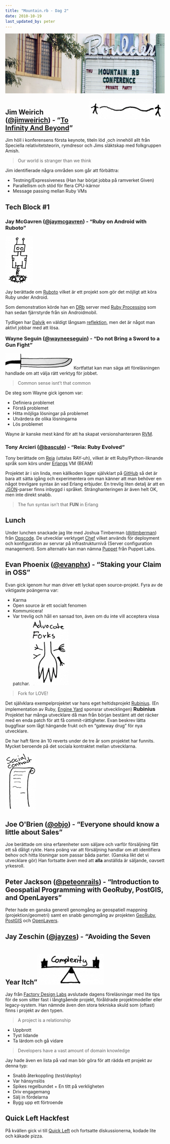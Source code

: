 ```yaml
---
title: "Mountain.rb - Dag 2"
date: 2010-10-19
last_updated_by: peter
---
```

<img class="alignright size-full wp-image-890" style="margin-bottom: 1em;" title="Boulder Theater" src="/assets/legacy/uploads/2010/10/mountain-rb-theater.jpg" alt="" width="750" height="189" /><img class="size-medium wp-image-816    alignright" style="float: right;" title="mountain-rb-wave" src="/assets/legacy/uploads/2010/10/mountain-rb-wave-300x81.png" alt="" width="240" height="65" />
<h2>Jim Weirich (<a href="http://twitter.com/jimweirich">@jimweirich</a>) - “<a href="http://github.com/jimweirich/presentation_to_infinity">To Infinity And Beyond</a>”</h2>
Jim höll i konferensens första keynote, titeln löd <a href="http://github.com/jimweirich/presentation_to_infinity"><em> </em></a> och innehöll allt från Speciella relativitetsteorin, rymdresor och Jims släktskap med folkgruppen Amish.
<blockquote>Our world is stranger than we think</blockquote>
Jim identifierade några områden som går att förbättra:
<ul>
	<li>Testning/Expressiveness (Han har börjat jobba på ramverket Given)</li>
	<li>Parallellism och stöd för flera CPU-kärnor</li>
	<li>Message passing mellan Ruby VMs</li>
</ul>
<h2>Tech Block #1</h2>
<h3>Jay McGavren (<a href="http://twitter.com/jaymcgavren">@jaymcgavren</a>) - “Ruby on Android with Ruboto”</h3>
<img class="size-medium wp-image-811 alignleft" title="mountain-rb-robot" src="/assets/legacy/uploads/2010/10/mountain-rb-robot-174x300.png" alt="" width="88" height="151" />

Jay berättade om <a href="http://ruboto.org/">Ruboto</a> vilket är ett projekt som gör det möjligt att köra Ruby under Android.

Som demonstration körde han en <a href="http://ruby-doc.org/stdlib/libdoc/drb/rdoc/index.html">DRb</a> server med <a href="http://github.com/jashkenas/ruby-processing">Ruby Processing</a> som han sedan fjärrstyrde från sin Androidmobil.

Tydligen har <a href="http://en.wikipedia.org/wiki/Dalvik_%28software%29">Dalvik</a> en väldigt långsam <a href="http://en.wikipedia.org/wiki/Reflection_(computer_science)">reflektion</a>, men det är något man aktivt jobbar med att lösa.
<h3 style="margin-top: 1em; text-align: left; clear: both; display: block;">Wayne Seguin (<a href="http://twitter.com/wayneeseguin">@wayneeseguin</a>) - “Do not Bring a Sword to a Gun Fight”</h3>
<img class="size-medium wp-image-813  alignright" title="mountain-rb-sword" src="/assets/legacy/uploads/2010/10/mountain-rb-sword-300x71.png" alt="" width="216" height="51" />Kortfattat kan man säga att föreläsningen handlade om att välja rätt verktyg för jobbet.
<blockquote>Common sense isnt’t that common</blockquote>
De steg som Wayne gick igenom var:
<ul>
	<li>Definiera problemet</li>
	<li>Förstå problemet</li>
	<li>Hitta möjliga lösningar på problemet</li>
	<li>Utvärdera de olika lösningarna</li>
	<li>Lös problemet</li>
</ul>
Wayne är kanske mest känd för att ha skapat versionshanteraren <a href="http://rvm.beginrescueend.com/">RVM</a>.
<h3>Tony Arcieri (<a href="http://twitter.com/bascule">@bascule</a>) - “Reia: Ruby Evolved”</h3>
Tony berättade om <a href="http://wiki.reia-lang.org/wiki/Reia_Programming_Language">Reia</a> (uttalas RAY-uh), vilket är ett Ruby/Python-liknande språk som körs under <a href="http://erlang.org/">Erlangs</a> VM (BEAM)

Projektet är i sin linda, men källkoden ligger självklart på <a href="http://github.com/tarcieri/reia">GitHub</a> så det är bara att sätta igång och experimentera om man känner att man behöver en något trevligare syntax än vad Erlang erbjuder. En trevlig liten detalj är att en <a href="http://json.org/">JSON</a>-parser finns inbyggd i språket. Stränghanteringen är även helt OK, men inte direkt snabb.
<blockquote>The fun syntax isn’t that <strong>FUN</strong> in Erlang</blockquote>
<h2>Lunch</h2>
Under lunchen snackade jag lite med Joshua Timberman (<a href="http://twitter.com/jtimberman">@jtimberman</a>) från <a href="http://opscode.com/">Opscode</a>. De utvecklar verktyget <a href="http://www.opscode.com/chef/">Chef</a> vilket används för deployment och konfiguration av servrar på infrastrukturnivå (Server configuration management). Som alternativ kan man nämna <a href="http://www.puppetlabs.com/puppet/introduction/">Puppet</a> från Puppet Labs.
<h2>Evan Phoenix (<a href="http://twitter.com/evanphx">@evanphx</a>) - “Staking your Claim in OSS”</h2>
Evan gick igenom hur man driver ett lyckat open source-projekt. Fyra av de viktigaste poängerna var:
<ul>
	<li>Karma</li>
	<li>Open source är ett socialt fenomen</li>
	<li>Kommunicera!</li>
	<li>Var trevlig och håll en sansad ton, även om du inte vill acceptera vissa patchar.<img class="alignright size-medium wp-image-807" title="mountain-rb-forks" src="/assets/legacy/uploads/2010/10/mountain-rb-forks-176x300.png" alt="" width="123" height="210" /></li>
</ul>
<blockquote>Fork for LOVE!</blockquote>
Det självklara exempelprojektet var hans eget heltidsprojekt <a href="http://rubini.us/">Rubinius</a>. (En implementation av Ruby, <a href="http://www.engineyard.com/">Engine Yard</a> sponsrar utvecklingen)
<h3 style="text-align: left; display: inline;">Rubinius</h3>
Projektet har många utvecklare då man från början bestämt att det räcker med en enda patch för att få commit-rättigheter. Evan beskrev lätta buggfixar som lågt hängande frukt och en “gateway drug” för nya utvecklare.

De har haft färre än 10 reverts under de tre år som projektet har funnits. Mycket beroende på det sociala kontraktet mellan utvecklarna.

<img class="size-medium wp-image-812 " title="mountain-rb-social-contract" src="/assets/legacy/uploads/2010/10/mountain-rb-social-contract-160x300.png" alt="" width="96" height="180" />
<h2 class="clear: both; display: block;">Joe O'Brien (<a href="http://twitter.com/objo">@objo</a>) - “Everyone should know a little about Sales”</h2>
Joe berättade om sina erfarenheter som säljare och varför försäljning fått ett så dåligt rykte. Hans poäng var att försäljning handlar om att identifiera behov och hitta lösningar som passar båda parter. (Ganska likt det vi utvecklare gör) Han fortsatte även med att <strong>alla</strong> anställda är säljande, oavsett yrkesroll.
<h2 class="clear: both; display: block;">Peter Jackson (<a href="http://twitter.com/peteonrails">@peteonrails</a>) - “Introduction to Geospatial Programming with GeoRuby, PostGIS, and OpenLayers”</h2>
Peter hade en ganska generell genomgång av geospatiell mappning (projektion/geometri) samt en snabb genomgång av projekten <a href="http://georuby.rubyforge.org/">GeoRuby</a>, <a href="http://postgis.refractions.net/">PostGIS</a> och <a href="http://openlayers.org/">OpenLayers</a>.
<h2 class="clear: both; display: block;">Jay Zeschin (<a href="http://twitter.com/jayzes">@jayzes</a>) - “Avoiding the Seven Year Itch”<img class="alignright size-medium wp-image-805" style="margin-top: 2em;" title="mountain-rb-complexity" src="/assets/legacy/uploads/2010/10/mountain-rb-complexity-300x139.png" alt="" width="210" height="97" /></h2>
Jay från <a href="http://www.factorylabs.com/">Factory Design Labs</a> avslutade dagens föreläsningar med lite tips för de som sitter fast i långtgående projekt, föråldrade projektmodeller eller legacy-system. Han nämnde även den stora tekniska skuld som (oftast) finns i projekt av den typen.
<blockquote>A project is a relationship</blockquote>
<ul>
	<li>Uppbrott</li>
	<li>Tyst lidande</li>
	<li>Ta lärdom och gå vidare</li>
</ul>
<blockquote>Developers have a vast amount of domain knowledge</blockquote>
Jay hade även en lista på vad man bör göra för att rädda ett projekt av denna typ:
<ul>
	<li>Snabb återkoppling (<em>test/deploy</em>)</li>
	<li>Var hänsynslös</li>
	<li>Spikes regelbundet + En titt på verkligheten</li>
	<li>Driv engagemang</li>
	<li>Sälj in fördelarna</li>
	<li>Bygg upp ett förtroende</li>
</ul>
<h2>Quick Left Hackfest</h2>
På kvällen gick vi till <a href="http://quickleft.com/">Quick Left</a> och fortsatte diskussionerna, kodade lite och käkade pizza.
